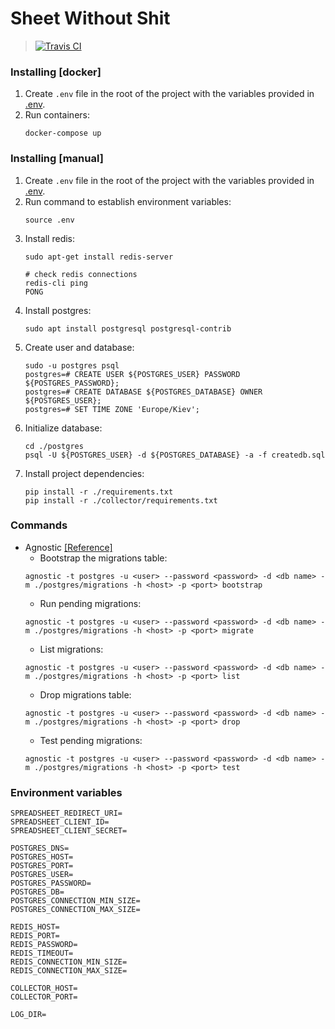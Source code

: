 # Sheet Without Shit

>[![Travis CI](https://travis-ci.com/SheetWithoutShit/sws.svg?branch=develop)](https://travis-ci.com/SheetWithoutShit/sws)


### Installing [docker]
1. Create `.env` file in the root of the project with the variables provided in [.env](#environment-variables).
2. Run containers:
    ```shell script
    docker-compose up
    ```
### Installing [manual]
1. Create `.env` file in the root of the project with the variables provided in [.env](#environment-variables).
2. Run command to establish environment variables:
    ```shell script
    source .env
    ```
3. Install redis:
    ```shell script
    sudo apt-get install redis-server

    # check redis connections
    redis-cli ping
    PONG
    ```
4. Install postgres:
    ```shell script
    sudo apt install postgresql postgresql-contrib
    ```
5. Create user and database:
    ```shell script
    sudo -u postgres psql
    postgres=# CREATE USER ${POSTGRES_USER} PASSWORD ${POSTGRES_PASSWORD};
    postgres=# CREATE DATABASE ${POSTGRES_DATABASE} OWNER ${POSTGRES_USER};
    postgres=# SET TIME ZONE 'Europe/Kiev';
    ```
6. Initialize database:
    ```shell script
    cd ./postgres
    psql -U ${POSTGRES_USER} -d ${POSTGRES_DATABASE} -a -f createdb.sql
    ```
7. Install project dependencies:
    ```shell script
    pip install -r ./requirements.txt
    pip install -r ./collector/requirements.txt
    ```

### Commands
* Agnostic [[Reference]](https://agnostic.readthedocs.io/en/stable/cli.html#command-line)
    * Bootstrap the migrations table:
    ```shell script
    agnostic -t postgres -u <user> --password <password> -d <db name> -m ./postgres/migrations -h <host> -p <port> bootstrap
    ```
    * Run pending migrations:
    ```shell script
    agnostic -t postgres -u <user> --password <password> -d <db name> -m ./postgres/migrations -h <host> -p <port> migrate
    ```
    * List migrations:
    ```shell script
    agnostic -t postgres -u <user> --password <password> -d <db name> -m ./postgres/migrations -h <host> -p <port> list
    ```
    * Drop migrations table:
    ```shell script
    agnostic -t postgres -u <user> --password <password> -d <db name> -m ./postgres/migrations -h <host> -p <port> drop
    ```
    * Test pending migrations:
    ```shell script
    agnostic -t postgres -u <user> --password <password> -d <db name> -m ./postgres/migrations -h <host> -p <port> test
    ```

### Environment variables
```shell script
SPREADSHEET_REDIRECT_URI=
SPREADSHEET_CLIENT_ID=
SPREADSHEET_CLIENT_SECRET=

POSTGRES_DNS=
POSTGRES_HOST=
POSTGRES_PORT=
POSTGRES_USER=
POSTGRES_PASSWORD=
POSTGRES_DB=
POSTGRES_CONNECTION_MIN_SIZE=
POSTGRES_CONNECTION_MAX_SIZE=

REDIS_HOST=
REDIS_PORT=
REDIS_PASSWORD=
REDIS_TIMEOUT=
REDIS_CONNECTION_MIN_SIZE=
REDIS_CONNECTION_MAX_SIZE=

COLLECTOR_HOST=
COLLECTOR_PORT=

LOG_DIR=
```
